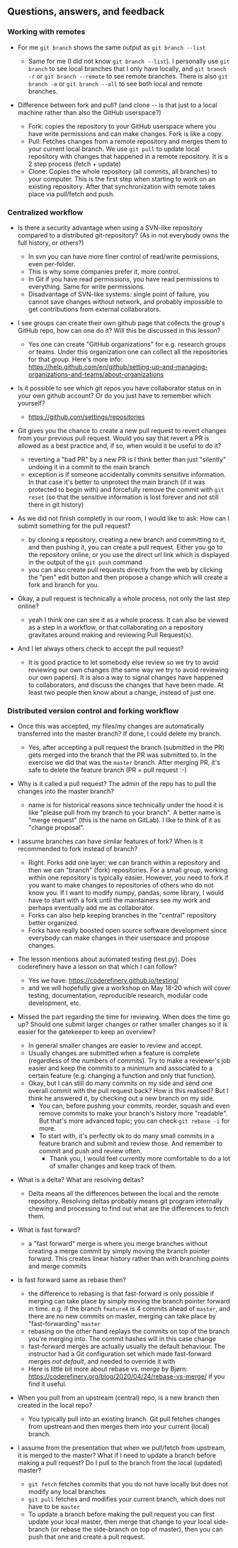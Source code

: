

## Questions, answers, and feedback

### Working with remotes

- For me `git branch` shows the same output as `git branch --list`
  - Same for me (I did not know `git branch --list`). I personally use
    `git branch` to see local branches that I only have locally, and
    `git branch -r` or `git branch --remote` to see remote
    branches. There is also `git branch -a` or `git branch --all` to
    see both local and remote branches.

- Difference between fork and pull? (and clone -- is that just to a
  local machine rather than also the GitHub userspace?)
  - Fork: copies the repository to your GitHub userspace where you
    have write permissions and can make changes. Fork is like a copy.
  - Pull: Fetches changes from a remote repository and merges them to
    your current local branch. We use `git pull` to update local
    repository with changes that happened in a remote repository. It
    is a 2 step process (fetch + update)
  - Clone: Copies the whole repository (all commits, all branches) to your 
    computer. This is the first step when starting to work on an existing 
    repository. After that synchronization with remote takes place via pull/fetch and push.

### Centralized workflow

- Is there a security advantage when using a SVN-like repository
  compared to a distributed git-repository? (As in not everybody owns
  the full history, or others?)

  - In svn you can have more finer control of read/write permissions,
    even per-folder.
  - This is why some companies prefer it, more control.
  - In Git if you have read permissions, you have read permissions to
    everything. Same for write permissions.
  - Disadvantage of SVN-like systems: single point of failure, you
    cannot save changes without network, and probably impossible to
    get contributions from external collaborators.

- I see groups can create their own github page that collects the
  group's GitHub repo, how can one do it? Will this be discussed in
  this lesson?
  - Yes one can create "GitHub organizations" for e.g. research groups
    or teams. Under this organization one can collect all the
    repositories for that group. Here's more info:
    https://help.github.com/en/github/setting-up-and-managing-organizations-and-teams/about-organizations

- Is it possible to see which git repos you have collaborator status
  on in your own github account? Or do you just have to remember which
  yourself?
  - https://github.com/settings/repositories

- Git gives you the chance to create a new pull request to revert
  changes from your previous pull request. Would you say that revert a
  PR is allowed as a best practice and, if so, when would it be useful
  to do it?
  - reverting a "bad PR" by a new PR is I think better than just
    "silently" undoing it in a commit to the main branch
  - exception is if someone accidentally commits sensitive
    information. In that case it's better to unprotect the main branch
    (if it was protected to begin with) and forcefully remove the
    commit with `git reset` (so that the sensitive information is lost
    forever and not still there in git history)

- As we did not finish completly in our room, I would like to ask: How
  can I submit something for the pull request?
   - by cloning a repository, creating a new branch and committing to
     it, and then pushing it, you can create a pull request. Either
     you go to the repository online, or you use the direct url link
     which is displayed in the output of the `git push` command
  - you can also create pull requests directly from the web by
    clicking the "pen" edit button and then propose a change which
    will create a fork and branch for you.

- Okay, a pull request is technically a whole process, not only the
  last step online?
  - yeah I think one can see it as a whole process. It can also be
    viewed as a step in a workflow, or that collaborating on a
    repository gravitates around making and reviewing Pull Request(s).

- And I let always others check to accept the pull request?
  - It is good practice to let somebody else review so we try to avoid
    reviewing our own changes (the same way we try to avoid reviewing
    our own papers). It is also a way to signal changes have happened
    to collaborators, and discuss the changes that have been made. At
    least two people then know about a change, instead of just one.

### Distributed version control and forking workflow

- Once this was accepted, my files/my changes are automatically
  transferred into the master branch? If done, I could delete my
  branch.
  - Yes, after accepting a pull request the branch (submitted in the
    PR) gets merged into the branch that the PR was submitted to. In the
    exercise we did that was the `master` branch. After merging PR, it's
    safe to delete the feature branch (PR = pull request :-)

- Why is it called a pull request? The admin of the repo has to pull
  the changes into the master branch?
  - name is for historical reasons since technically under the hood it
    is like "please pull from my branch to your branch". A better name
    is "merge request" (this is the name on GitLab). I like to think
    of it as "change proposal".

- I assume branches can have similar features of fork? When is it
  recommended to fork instead of branch?
  - Right. Forks add one layer: we can branch within a repository and
    then we can "branch" (fork) repositories. For a small group,
    working within one repository is typically easier. However, you
    need to fork if you want to make changes to repositories of others
    who do not know you. If I want to modify numpy, pandas, some
    library, I would have to start with a fork until the maintainers
    see my work and perhaps eventually add me as collaborator.
  - Forks can also help keeping branches in the "central" repository
    better organized.
  - Forks have really boosted open source software development since
    everybody can make changes in their userspace and propose changes.

- The lesson mentions about automated testing (test.py). Does
  coderefinery have a lesson on that which I can follow?
    - Yes we have: https://coderefinery.github.io/testing/
    - and we will hopefully give a workshop on May 18-20 which will
      cover testing, documentation, reproducible research, modular
      code development, etc.

- Missed the part regarding the time for reviewing. When does the time
  go up? Should one submit larger changes or rather smaller changes
  so it is easier for the gatekeeper to keep an overview?
    - In general smaller changes are easier to review and accept.
    - Usually changes are submitted when a feature is complete
      (regardless of the numbers of commits). Try to make a reviewer's
      job easier and keep the commits to a minimum and associated to a
      certain feature (e.g. changing a function and only that
      function).
    - Okay, but I can still do many commits on my side and send one
      overall commit with the pull request back? How is this realised?
      But I think he answered it, by checking out a new branch on my
      side.
        - You can, before pushing your commits, reorder, squash and
          even remove commits to make your branch's history more
          "readable". But that's more advanced topic; you can check
          `git rebase -i` for more.
        - To start with, it's perfectly ok to do many small commits in
          a feature branch and submit and review those. And remember
          to commit and push and review often.
           - Thank you, I would feel currently more comfortable to do
             a lot of smaller changes and keep track of them.
           
- What is a delta? What are resolving deltas?
    - Delta means all the differences between the local and the remote
      repository. Resolving deltas probably means git program
      internally chewing and processing to find out what are the
      differences to fetch them.

- What is fast forward?
  - a "fast forward" merge is where you merge branches without
    creating a merge commit by simply moving the branch pointer
    forward. This creates linear history rather than with branching
    points and merge commits

- Is fast forward same as rebase then?
  - the difference to rebasing is that fast-forward is only possible
    if merging can take place by simply moving the branch pointer
    forward in time. e.g. if the branch `featureA` is 4 commits ahead
    of `master`, and there are no new commits on master, merging can
    take place by "fast-forwarding" `master`
  - rebasing on the other hand replays the commits on top of the
    branch you're merging into. The commit hashes will in this case
    change
  - fast-forward merges are actually usually the default behaviour. 
    The instructor had a Git configuration set which made
    fast-forward merges *not default*, and needed to override it with
  - Here is little bit more about rebase vs. merge by Bjørn:
    https://coderefinery.org/blog/2020/04/24/rebase-vs-merge/ if you
    find it useful.

- When you pull from an upstream (central) repo, is a new branch then
  created in the local repo?
  - You typically pull into an existing branch. Git pull fetches
    changes from upstream and then merges them into your current
    (local) branch.

- I assume from the presentation that when we pull/fetch from
  upstream, it is merged to the master? What if I need to update a
  branch before making a pull request? Do I pull to the branch from
  the local (updated) master?
  - `git fetch` fetches commits that you do not have locally but does
    not modify any local branches
  - `git pull` fetches and modifies your current branch, which does
    not have to be `master`
  - To update a branch before making the pull request you can first
    update your local master, then merge that change to your local
    side-branch (or rebase the side-branch on top of master), then you
    can push that one and create a pull request.

